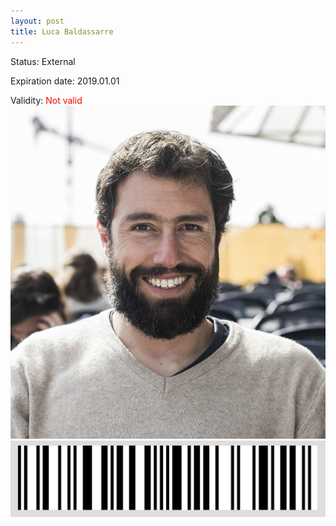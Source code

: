 ```yaml
---
layout: post
title: Luca Baldassarre
---
```


Status: External

Expiration date: 2019.01.01

Validity: <font color="red"> Not valid</font> 
![](/members/img/Luca_Baldassarre.png)
![](/members/img/bar.png)
